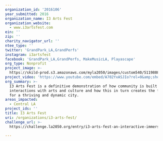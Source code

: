 ```yaml
---
organization_id: '2016106'
year_submitted: 2016
organization_name: I3 Arts Fest
organization_website:
  - www.i3artsfest.com
ein: ''
zip: ''
charity_navigator_url: ''
ntee_type: ''
twitter: 'GrandPark_LA,GrandPerfs'
instagram: i3artsfest
facebook: 'GrandPark_LA,GrandPerfs, MakeMusicLA, Playascape'
org_type: Nonprofit
project_image: >-
  https://skild-prod.s3.amazonaws.com/myla2050/images/custom540/5119808783741-team88.png
project_video: 'https://www.youtube.com/embed/A702YxASJIo?rel=0&amp;showinfo=0'
org_summary: >-
  I3 Arts Fest is a definitive demonstration of how community is built through
  interactions with arts and culture and how this in turn creates the foundation
  for a thriving and dynamic city.
areas_impacted:
  - Central LA
project_ids: ''
title: I3 Arts Fest
uri: /organizations/i3-arts-fest/
challenge_url: >-
  https://challenge.la2050.org/entry/i3-arts-fest-an-interactive-immersive-and-innovative-public-arts-festival

---
```

